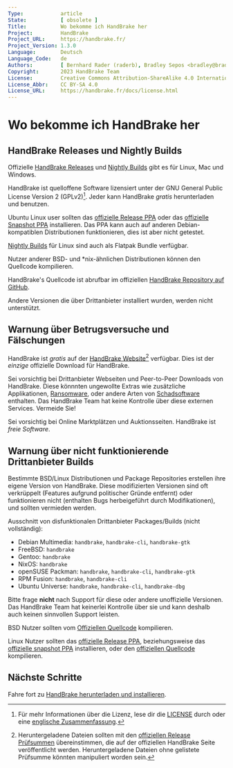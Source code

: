 ```yaml
---
Type:            article
State:           [ obsolete ]
Title:           Wo bekomme ich HandBrake her
Project:         HandBrake
Project_URL:     https://handbrake.fr/
Project_Version: 1.3.0
Language:        Deutsch
Language_Code:   de
Authors:         [ Bernhard Rader (raderb), Bradley Sepos <bradley@bradleysepos.com> (BradleyS) ]
Copyright:       2023 HandBrake Team
License:         Creative Commons Attribution-ShareAlike 4.0 International
License_Abbr:    CC BY-SA 4.0
License_URL:     https://handbrake.fr/docs/license.html
---
```


Wo bekomme ich HandBrake her
======================

## HandBrake Releases und Nightly Builds

Offizielle [HandBrake Releases](https://handbrake.fr/downloads.php) und [Nightly Builds](https://handbrake.fr/nightly.php) gibt es für Linux, Mac und Windows.

HandBrake ist quelloffene Software lizensiert unter der GNU General Public License Version 2 (GPLv2)[^license]. Jeder kann HandBrake *gratis* herunterladen und benutzen.

<!-- .system-linux -->

Ubuntu Linux user sollten das [offizielle Release PPA](https://launchpad.net/~stebbins/+archive/ubuntu/handbrake-releases) oder das [offizielle Snapshot PPA](https://launchpad.net/~stebbins/+archive/ubuntu/handbrake-git-snapshots) installieren. Das PPA kann auch auf anderen Debian-kompatiblen Distributionen funktionieren, dies ist aber nicht getestet.

[Nightly Builds](https://handbrake.fr/nightly.php) für Linux sind auch als Flatpak Bundle verfügbar.

Nutzer anderer BSD- und \*nix-ähnlichen Distributionen können den Quellcode kompilieren.

<!-- /.system-linux -->

HandBrake's Quellcode ist abrufbar im offiziellen [HandBrake Repository auf GitHub](https://github.com/HandBrake/HandBrake).

Andere Versionen die über Drittanbieter installiert wurden, werden nicht unterstützt.

## Warnung über Betrugsversuche und Fälschungen

HandBrake ist *gratis* auf der [HandBrake Website](https://handbrake.fr/)[^checksums] verfügbar. Dies ist der *einzige* offizielle Download für HandBrake.

Sei vorsichtig bei Drittanbieter Webseiten und Peer-to-Peer Downloads von HandBrake. Diese könnnten ungewollte Extras wie zusätzliche Applikationen, [Ransomware](https://de.wikipedia.org/wiki/Ransomware), oder andere Arten von [Schadsoftware](https://de.wikipedia.org/wiki/Schadprogramm) enthalten. Das HandBrake Team hat keine Kontrolle über diese externen Services. Vermeide Sie!

Sei vorsichtig bei Online Marktplätzen und Auktionsseiten. HandBrake ist *freie Software*.

<!-- .system-linux -->

## Warnung über nicht funktionierende Drittanbieter Builds

Bestimmte BSD/Linux Distributionen und Package Repositories erstellen ihre eigene Version von HandBrake. Diese modifizierten Versionen sind oft verkrüppelt (Features aufgrund politischer Gründe entfernt) oder funktionieren nicht (enthalten Bugs herbeigeführt durch Modifikationen), und sollten vermieden werden.

Ausschnitt von disfunktionalen Drittanbieter Packages/Builds (nicht vollständig):

- Debian Multimedia: `handbrake`, `handbrake-cli`, `handbrake-gtk`
- FreeBSD: `handbrake`
- Gentoo: `handbrake`
- NixOS: `handbrake`
- openSUSE Packman: `handbrake`, `handbrake-cli`, `handbrake-gtk`
- RPM Fusion: `handbrake`, `handbrake-cli`
- Ubuntu Universe: `handbrake`, `handbrake-cli`, `handbrake-dbg`

Bitte frage **nicht** nach Support für diese oder andere unoffizielle Versionen. Das HandBrake Team hat keinerlei Kontrolle über sie und kann deshalb auch keinen sinnvollen Support leisten.

BSD Nutzer sollten vom [Offiziellen Quellcode](https://github.com/HandBrake/HandBrake) kompilieren.

Linux Nutzer sollten das [offizielle Release PPA](https://launchpad.net/~stebbins/+archive/ubuntu/handbrake-releases), beziehungsweise das [offizielle snapshot PPA](https://launchpad.net/~stebbins/+archive/ubuntu/handbrake-releases) installieren, oder den [offiziellen Quellcode](https://github.com/HandBrake/HandBrake) kompilieren.

<!-- /.system-linux -->

<!-- .continue -->

## Nächste Schritte

<!-- .success -->

Fahre fort zu [HandBrake herunterladen und installieren](download-and-install.html).

<!-- /.success -->

<!-- /.continue -->

[^license]: Für mehr Informationen über die Lizenz, lese dir die [LICENSE](https://github.com/HandBrake/HandBrake/blob/master/LICENSE) durch oder eine [englische Zusammenfassung](https://tldrlegal.com/license/gnu-general-public-license-v2).

[^checksums]: Heruntergeladene Dateien sollten mit den [offiziellen Release Prüfsummen](https://handbrake.fr/checksums.php) übereinstimmen, die auf der offiziellen HandBrake Seite veröffentlicht werden. Heruntergeladene Dateien ohne gelistete Prüfsumme könnten manipuliert worden sein.
